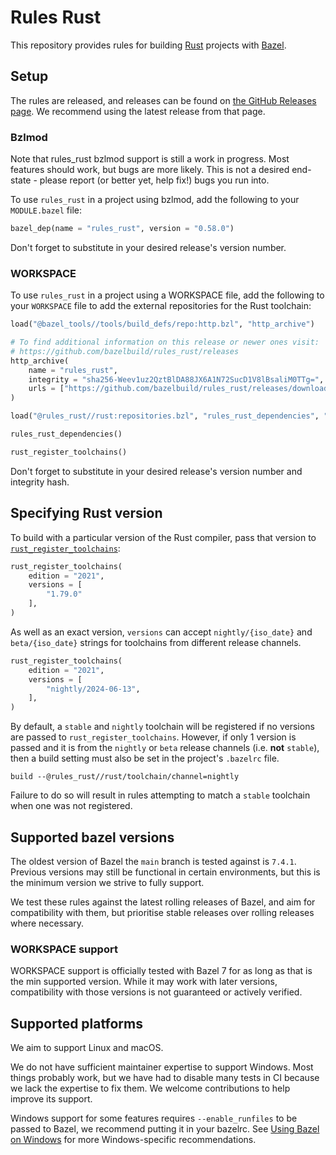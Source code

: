 # Rules Rust

This repository provides rules for building [Rust][rust] projects with [Bazel][bazel].

[bazel]: https://bazel.build/
[rust]: http://www.rust-lang.org/

<!-- TODO: Render generated docs on the github pages site again, https://bazelbuild.github.io/rules_rust/ -->

<a name="setup"></a>

## Setup

The rules are released, and releases can be found on [the GitHub Releases page](https://github.com/bazelbuild/rules_rust/releases). We recommend using the latest release from that page.

### Bzlmod

Note that rules_rust bzlmod support is still a work in progress. Most features should work, but bugs are more likely. This is not a desired end-state - please report (or better yet, help fix!) bugs you run into.

To use `rules_rust` in a project using bzlmod, add the following to your `MODULE.bazel` file:

```python
bazel_dep(name = "rules_rust", version = "0.58.0")
```

Don't forget to substitute in your desired release's version number.

### WORKSPACE

To use `rules_rust` in a project using a WORKSPACE file, add the following to your `WORKSPACE` file to add the external repositories for the Rust toolchain:

```python
load("@bazel_tools//tools/build_defs/repo:http.bzl", "http_archive")

# To find additional information on this release or newer ones visit:
# https://github.com/bazelbuild/rules_rust/releases
http_archive(
    name = "rules_rust",
    integrity = "sha256-Weev1uz2QztBlDA88JX6A1N72SucD1V8lBsaliM0TTg=",
    urls = ["https://github.com/bazelbuild/rules_rust/releases/download/0.48.0/rules_rust-v0.48.0.tar.gz"],
)

load("@rules_rust//rust:repositories.bzl", "rules_rust_dependencies", "rust_register_toolchains")

rules_rust_dependencies()

rust_register_toolchains()
```

Don't forget to substitute in your desired release's version number and integrity hash.

## Specifying Rust version

To build with a particular version of the Rust compiler, pass that version to [`rust_register_toolchains`](flatten.md#rust_register_toolchains):

```python
rust_register_toolchains(
    edition = "2021",
    versions = [
        "1.79.0"
    ],
)
```

As well as an exact version, `versions` can accept `nightly/{iso_date}` and `beta/{iso_date}` strings for toolchains from different release channels.

```python
rust_register_toolchains(
    edition = "2021",
    versions = [
        "nightly/2024-06-13",
    ],
)
```

By default, a `stable` and `nightly` toolchain will be registered if no versions are passed to `rust_register_toolchains`. However,
if only 1 version is passed and it is from the `nightly` or `beta` release channels (i.e. __not__ `stable`), then a build setting must
also be set in the project's `.bazelrc` file.

```text
build --@rules_rust//rust/toolchain/channel=nightly
```

Failure to do so will result in rules attempting to match a `stable` toolchain when one was not registered.

## Supported bazel versions

The oldest version of Bazel the `main` branch is tested against is `7.4.1`. Previous versions may still be functional in certain environments, but this is the minimum version we strive to fully support.

We test these rules against the latest rolling releases of Bazel, and aim for compatibility with them, but prioritise stable releases over rolling releases where necessary.

### WORKSPACE support

WORKSPACE support is officially tested with Bazel 7 for as long as that is the min supported version. While it may work with later versions, compatibility with those versions is not guaranteed or actively verified.

## Supported platforms

We aim to support Linux and macOS.

We do not have sufficient maintainer expertise to support Windows. Most things probably work, but we have had to disable many tests in CI because we lack the expertise to fix them. We welcome contributions to help improve its support.

Windows support for some features requires `--enable_runfiles` to be passed to Bazel, we recommend putting it in your bazelrc. See [Using Bazel on Windows](https://bazel.build/configure/windows) for more Windows-specific recommendations.
